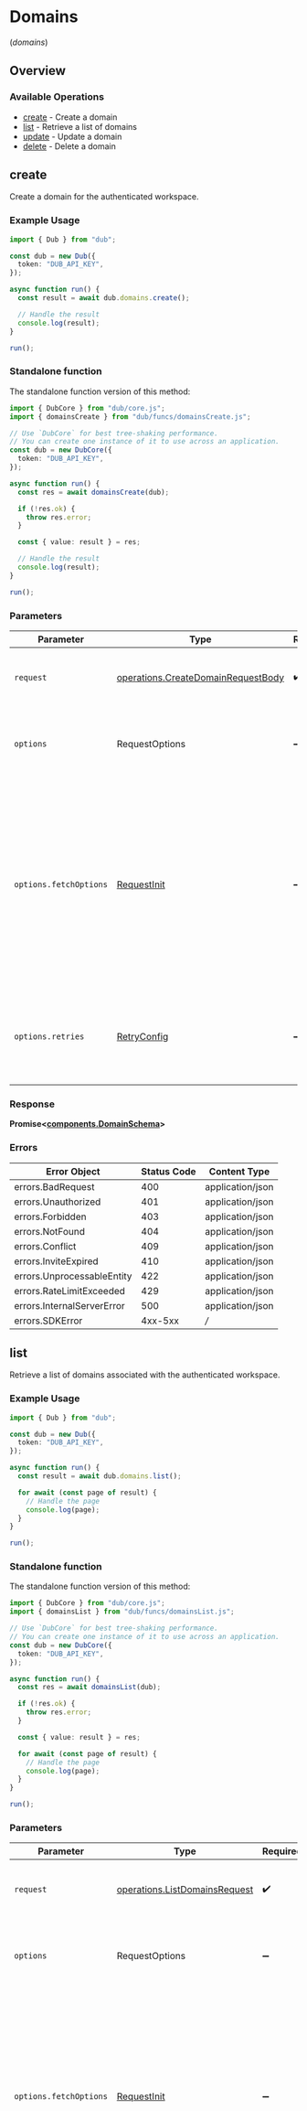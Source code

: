 # Domains
(*domains*)

## Overview

### Available Operations

* [create](#create) - Create a domain
* [list](#list) - Retrieve a list of domains
* [update](#update) - Update a domain
* [delete](#delete) - Delete a domain

## create

Create a domain for the authenticated workspace.

### Example Usage

```typescript
import { Dub } from "dub";

const dub = new Dub({
  token: "DUB_API_KEY",
});

async function run() {
  const result = await dub.domains.create();

  // Handle the result
  console.log(result);
}

run();
```

### Standalone function

The standalone function version of this method:

```typescript
import { DubCore } from "dub/core.js";
import { domainsCreate } from "dub/funcs/domainsCreate.js";

// Use `DubCore` for best tree-shaking performance.
// You can create one instance of it to use across an application.
const dub = new DubCore({
  token: "DUB_API_KEY",
});

async function run() {
  const res = await domainsCreate(dub);

  if (!res.ok) {
    throw res.error;
  }

  const { value: result } = res;

  // Handle the result
  console.log(result);
}

run();
```

### Parameters

| Parameter                                                                                                                                                                      | Type                                                                                                                                                                           | Required                                                                                                                                                                       | Description                                                                                                                                                                    |
| ------------------------------------------------------------------------------------------------------------------------------------------------------------------------------ | ------------------------------------------------------------------------------------------------------------------------------------------------------------------------------ | ------------------------------------------------------------------------------------------------------------------------------------------------------------------------------ | ------------------------------------------------------------------------------------------------------------------------------------------------------------------------------ |
| `request`                                                                                                                                                                      | [operations.CreateDomainRequestBody](../../models/operations/createdomainrequestbody.md)                                                                                       | :heavy_check_mark:                                                                                                                                                             | The request object to use for the request.                                                                                                                                     |
| `options`                                                                                                                                                                      | RequestOptions                                                                                                                                                                 | :heavy_minus_sign:                                                                                                                                                             | Used to set various options for making HTTP requests.                                                                                                                          |
| `options.fetchOptions`                                                                                                                                                         | [RequestInit](https://developer.mozilla.org/en-US/docs/Web/API/Request/Request#options)                                                                                        | :heavy_minus_sign:                                                                                                                                                             | Options that are passed to the underlying HTTP request. This can be used to inject extra headers for examples. All `Request` options, except `method` and `body`, are allowed. |
| `options.retries`                                                                                                                                                              | [RetryConfig](../../lib/utils/retryconfig.md)                                                                                                                                  | :heavy_minus_sign:                                                                                                                                                             | Enables retrying HTTP requests under certain failure conditions.                                                                                                               |

### Response

**Promise\<[components.DomainSchema](../../models/components/domainschema.md)\>**

### Errors

| Error Object               | Status Code                | Content Type               |
| -------------------------- | -------------------------- | -------------------------- |
| errors.BadRequest          | 400                        | application/json           |
| errors.Unauthorized        | 401                        | application/json           |
| errors.Forbidden           | 403                        | application/json           |
| errors.NotFound            | 404                        | application/json           |
| errors.Conflict            | 409                        | application/json           |
| errors.InviteExpired       | 410                        | application/json           |
| errors.UnprocessableEntity | 422                        | application/json           |
| errors.RateLimitExceeded   | 429                        | application/json           |
| errors.InternalServerError | 500                        | application/json           |
| errors.SDKError            | 4xx-5xx                    | */*                        |


## list

Retrieve a list of domains associated with the authenticated workspace.

### Example Usage

```typescript
import { Dub } from "dub";

const dub = new Dub({
  token: "DUB_API_KEY",
});

async function run() {
  const result = await dub.domains.list();

  for await (const page of result) {
    // Handle the page
    console.log(page);
  }
}

run();
```

### Standalone function

The standalone function version of this method:

```typescript
import { DubCore } from "dub/core.js";
import { domainsList } from "dub/funcs/domainsList.js";

// Use `DubCore` for best tree-shaking performance.
// You can create one instance of it to use across an application.
const dub = new DubCore({
  token: "DUB_API_KEY",
});

async function run() {
  const res = await domainsList(dub);

  if (!res.ok) {
    throw res.error;
  }

  const { value: result } = res;

  for await (const page of result) {
    // Handle the page
    console.log(page);
  }
}

run();
```

### Parameters

| Parameter                                                                                                                                                                      | Type                                                                                                                                                                           | Required                                                                                                                                                                       | Description                                                                                                                                                                    |
| ------------------------------------------------------------------------------------------------------------------------------------------------------------------------------ | ------------------------------------------------------------------------------------------------------------------------------------------------------------------------------ | ------------------------------------------------------------------------------------------------------------------------------------------------------------------------------ | ------------------------------------------------------------------------------------------------------------------------------------------------------------------------------ |
| `request`                                                                                                                                                                      | [operations.ListDomainsRequest](../../models/operations/listdomainsrequest.md)                                                                                                 | :heavy_check_mark:                                                                                                                                                             | The request object to use for the request.                                                                                                                                     |
| `options`                                                                                                                                                                      | RequestOptions                                                                                                                                                                 | :heavy_minus_sign:                                                                                                                                                             | Used to set various options for making HTTP requests.                                                                                                                          |
| `options.fetchOptions`                                                                                                                                                         | [RequestInit](https://developer.mozilla.org/en-US/docs/Web/API/Request/Request#options)                                                                                        | :heavy_minus_sign:                                                                                                                                                             | Options that are passed to the underlying HTTP request. This can be used to inject extra headers for examples. All `Request` options, except `method` and `body`, are allowed. |
| `options.retries`                                                                                                                                                              | [RetryConfig](../../lib/utils/retryconfig.md)                                                                                                                                  | :heavy_minus_sign:                                                                                                                                                             | Enables retrying HTTP requests under certain failure conditions.                                                                                                               |

### Response

**Promise\<[operations.ListDomainsResponse](../../models/operations/listdomainsresponse.md)\>**

### Errors

| Error Object               | Status Code                | Content Type               |
| -------------------------- | -------------------------- | -------------------------- |
| errors.BadRequest          | 400                        | application/json           |
| errors.Unauthorized        | 401                        | application/json           |
| errors.Forbidden           | 403                        | application/json           |
| errors.NotFound            | 404                        | application/json           |
| errors.Conflict            | 409                        | application/json           |
| errors.InviteExpired       | 410                        | application/json           |
| errors.UnprocessableEntity | 422                        | application/json           |
| errors.RateLimitExceeded   | 429                        | application/json           |
| errors.InternalServerError | 500                        | application/json           |
| errors.SDKError            | 4xx-5xx                    | */*                        |


## update

Update a domain for the authenticated workspace.

### Example Usage

```typescript
import { Dub } from "dub";

const dub = new Dub({
  token: "DUB_API_KEY",
});

async function run() {
  const result = await dub.domains.update("acme.com");

  // Handle the result
  console.log(result);
}

run();
```

### Standalone function

The standalone function version of this method:

```typescript
import { DubCore } from "dub/core.js";
import { domainsUpdate } from "dub/funcs/domainsUpdate.js";

// Use `DubCore` for best tree-shaking performance.
// You can create one instance of it to use across an application.
const dub = new DubCore({
  token: "DUB_API_KEY",
});

async function run() {
  const res = await domainsUpdate(dub, "acme.com");

  if (!res.ok) {
    throw res.error;
  }

  const { value: result } = res;

  // Handle the result
  console.log(result);
}

run();
```

### Parameters

| Parameter                                                                                                                                                                      | Type                                                                                                                                                                           | Required                                                                                                                                                                       | Description                                                                                                                                                                    | Example                                                                                                                                                                        |
| ------------------------------------------------------------------------------------------------------------------------------------------------------------------------------ | ------------------------------------------------------------------------------------------------------------------------------------------------------------------------------ | ------------------------------------------------------------------------------------------------------------------------------------------------------------------------------ | ------------------------------------------------------------------------------------------------------------------------------------------------------------------------------ | ------------------------------------------------------------------------------------------------------------------------------------------------------------------------------ |
| `slug`                                                                                                                                                                         | *string*                                                                                                                                                                       | :heavy_check_mark:                                                                                                                                                             | The domain name.                                                                                                                                                               | [object Object]                                                                                                                                                                |
| `requestBody`                                                                                                                                                                  | [operations.UpdateDomainRequestBody](../../models/operations/updatedomainrequestbody.md)                                                                                       | :heavy_minus_sign:                                                                                                                                                             | N/A                                                                                                                                                                            |                                                                                                                                                                                |
| `options`                                                                                                                                                                      | RequestOptions                                                                                                                                                                 | :heavy_minus_sign:                                                                                                                                                             | Used to set various options for making HTTP requests.                                                                                                                          |                                                                                                                                                                                |
| `options.fetchOptions`                                                                                                                                                         | [RequestInit](https://developer.mozilla.org/en-US/docs/Web/API/Request/Request#options)                                                                                        | :heavy_minus_sign:                                                                                                                                                             | Options that are passed to the underlying HTTP request. This can be used to inject extra headers for examples. All `Request` options, except `method` and `body`, are allowed. |                                                                                                                                                                                |
| `options.retries`                                                                                                                                                              | [RetryConfig](../../lib/utils/retryconfig.md)                                                                                                                                  | :heavy_minus_sign:                                                                                                                                                             | Enables retrying HTTP requests under certain failure conditions.                                                                                                               |                                                                                                                                                                                |

### Response

**Promise\<[components.DomainSchema](../../models/components/domainschema.md)\>**

### Errors

| Error Object               | Status Code                | Content Type               |
| -------------------------- | -------------------------- | -------------------------- |
| errors.BadRequest          | 400                        | application/json           |
| errors.Unauthorized        | 401                        | application/json           |
| errors.Forbidden           | 403                        | application/json           |
| errors.NotFound            | 404                        | application/json           |
| errors.Conflict            | 409                        | application/json           |
| errors.InviteExpired       | 410                        | application/json           |
| errors.UnprocessableEntity | 422                        | application/json           |
| errors.RateLimitExceeded   | 429                        | application/json           |
| errors.InternalServerError | 500                        | application/json           |
| errors.SDKError            | 4xx-5xx                    | */*                        |


## delete

Delete a domain from a workspace. It cannot be undone. This will also delete all the links associated with the domain.

### Example Usage

```typescript
import { Dub } from "dub";

const dub = new Dub({
  token: "DUB_API_KEY",
});

async function run() {
  const result = await dub.domains.delete("acme.com");

  // Handle the result
  console.log(result);
}

run();
```

### Standalone function

The standalone function version of this method:

```typescript
import { DubCore } from "dub/core.js";
import { domainsDelete } from "dub/funcs/domainsDelete.js";

// Use `DubCore` for best tree-shaking performance.
// You can create one instance of it to use across an application.
const dub = new DubCore({
  token: "DUB_API_KEY",
});

async function run() {
  const res = await domainsDelete(dub, "acme.com");

  if (!res.ok) {
    throw res.error;
  }

  const { value: result } = res;

  // Handle the result
  console.log(result);
}

run();
```

### Parameters

| Parameter                                                                                                                                                                      | Type                                                                                                                                                                           | Required                                                                                                                                                                       | Description                                                                                                                                                                    | Example                                                                                                                                                                        |
| ------------------------------------------------------------------------------------------------------------------------------------------------------------------------------ | ------------------------------------------------------------------------------------------------------------------------------------------------------------------------------ | ------------------------------------------------------------------------------------------------------------------------------------------------------------------------------ | ------------------------------------------------------------------------------------------------------------------------------------------------------------------------------ | ------------------------------------------------------------------------------------------------------------------------------------------------------------------------------ |
| `slug`                                                                                                                                                                         | *string*                                                                                                                                                                       | :heavy_check_mark:                                                                                                                                                             | The domain name.                                                                                                                                                               | [object Object]                                                                                                                                                                |
| `options`                                                                                                                                                                      | RequestOptions                                                                                                                                                                 | :heavy_minus_sign:                                                                                                                                                             | Used to set various options for making HTTP requests.                                                                                                                          |                                                                                                                                                                                |
| `options.fetchOptions`                                                                                                                                                         | [RequestInit](https://developer.mozilla.org/en-US/docs/Web/API/Request/Request#options)                                                                                        | :heavy_minus_sign:                                                                                                                                                             | Options that are passed to the underlying HTTP request. This can be used to inject extra headers for examples. All `Request` options, except `method` and `body`, are allowed. |                                                                                                                                                                                |
| `options.retries`                                                                                                                                                              | [RetryConfig](../../lib/utils/retryconfig.md)                                                                                                                                  | :heavy_minus_sign:                                                                                                                                                             | Enables retrying HTTP requests under certain failure conditions.                                                                                                               |                                                                                                                                                                                |

### Response

**Promise\<[operations.DeleteDomainResponseBody](../../models/operations/deletedomainresponsebody.md)\>**

### Errors

| Error Object               | Status Code                | Content Type               |
| -------------------------- | -------------------------- | -------------------------- |
| errors.BadRequest          | 400                        | application/json           |
| errors.Unauthorized        | 401                        | application/json           |
| errors.Forbidden           | 403                        | application/json           |
| errors.NotFound            | 404                        | application/json           |
| errors.Conflict            | 409                        | application/json           |
| errors.InviteExpired       | 410                        | application/json           |
| errors.UnprocessableEntity | 422                        | application/json           |
| errors.RateLimitExceeded   | 429                        | application/json           |
| errors.InternalServerError | 500                        | application/json           |
| errors.SDKError            | 4xx-5xx                    | */*                        |
